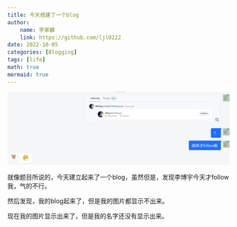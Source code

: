 ```yaml
---
title: 今天搭建了一个blog
author:
    name: 李家麟
    link: https://github.com/ljl0222
date: 2022-10-05
categories: [Blogging]
tags: [life]
math: true
mermaid: true
---
```


![Desktop View](/assets/img/posts/2022-10-05-今天搭建了一个blog/lby.png)

就像题目所说的，今天建立起来了一个blog，虽然但是，发现李博宇今天才follow我，气的不行。

然后发现，我的blog起来了，但是我的图片都显示不出来。

现在我的图片显示出来了，但是我的名字还没有显示出来。